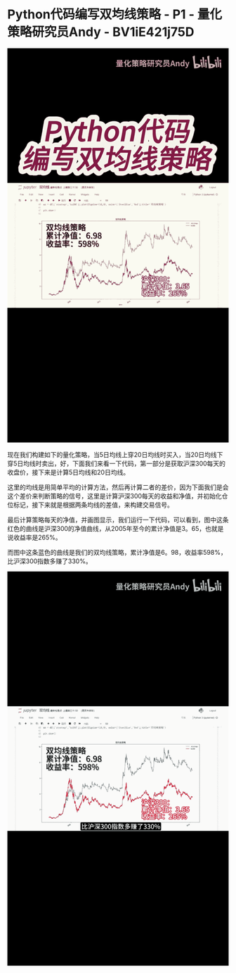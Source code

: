 # Python代码编写双均线策略 - P1 - 量化策略研究员Andy - BV1iE421j75D

![](img/303a5ba1b5a02708e019855aa7473fdf_0.png)

现在我们构建如下的量化策略，当5日均线上穿20日均线时买入，当20日均线下穿5日均线时卖出，好，下面我们来看一下代码，第一部分是获取沪深300每天的收盘价，接下来是计算5日均线和20日均线。

这里的均线是用简单平均的计算方法，然后再计算二者的差价，因为下面我们是会这个差价来判断策略的信号，这里是计算沪深300每天的收益和净值，并初始化仓位标记，接下来就是根据两条均线的差值，来构建交易信号。

最后计算策略每天的净值，并画图显示，我们运行一下代码，可以看到，图中这条红色的曲线是沪深300的净值曲线，从2005年至今的累计净值是3。65，也就是说收益率是265%。

而图中这条蓝色的曲线是我们的双均线策略，累计净值是6。98，收益率598%，比沪深300指数多赚了330%。



![](img/303a5ba1b5a02708e019855aa7473fdf_2.png)